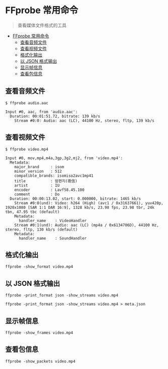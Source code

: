 # FFprobe 常用命令

> 查看媒体文件格式的工具

- [FFprobe 常用命令](#ffprobe-常用命令)
  - [查看音频文件](#查看音频文件)
  - [查看视频文件](#查看视频文件)
  - [格式化输出](#格式化输出)
  - [以 JSON 格式输出](#以-json-格式输出)
  - [显示帧信息](#显示帧信息)
  - [查看包信息](#查看包信息)

## 查看音频文件

```shell
$ ffprobe audio.aac

Input #0, aac, from 'audio.aac':
  Duration: 00:01:51.72, bitrate: 139 kb/s
    Stream #0:0: Audio: aac (LC), 44100 Hz, stereo, fltp, 139 kb/s
```

## 查看视频文件

```shell
$ ffprobe video.mp4

Input #0, mov,mp4,m4a,3gp,3g2,mj2, from 'video.mp4':
  Metadata:
    major_brand     : isom
    minor_version   : 512
    compatible_brands: isomiso2avc1mp41
    title           : 밤편지(夜信)
    artist          : IU
    encoder         : Lavf58.45.100
    comment         : Do
  Duration: 00:00:13.02, start: 0.000000, bitrate: 1465 kb/s
    Stream #0:0(und): Video: h264 (High) (avc1 / 0x31637661), yuv420p, 1920x1080 [SAR 1:1 DAR 16:9], 1328 kb/s, 23.98 fps, 23.98 tbr, 24k tbn, 47.95 tbc (default)
    Metadata:
      handler_name    : VideoHandler
    Stream #0:1(und): Audio: aac (LC) (mp4a / 0x6134706D), 44100 Hz, stereo, fltp, 130 kb/s (default)
    Metadata:
      handler_name    : SoundHandler
```

## 格式化输出

```shell
ffprobe -show_format video.mp4
```

## 以 JSON 格式输出

```shell
ffprobe -print_format json -show_streams video.mp4

ffprobe -print_format json -show_streams video.mp4 > meta.json
```

## 显示帧信息

```shell
ffprobe -show_frames video.mp4
```

## 查看包信息

```shell
ffprobe -show_packets video.mp4
```
